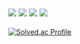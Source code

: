 <img src="https://img.shields.io/badge/Python-3776AB?style=plastic-square&logo=python&logoColor=white"/> <img src="https://img.shields.io/badge/Unity-000000?style=plastic-square&logo=Unity&logoColor=white"/> <img src="https://img.shields.io/badge/nodejs-339933?style=plastic-square&logo=nodedotjs&logoColor=white"/> <img src="https://img.shields.io/badge/mysql-4479A1?style=plastic-square&logo=mysql&logoColor=white"/>
----



[![Solved.ac Profile](http://mazassumnida.wtf/api/generate_badge?boj=Cansur777)](https://solved.ac/Cansur777)
